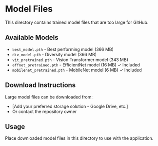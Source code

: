 # Model Files

This directory contains trained model files that are too large for GitHub.

## Available Models

- `best_model.pth` - Best performing model (366 MB)
- `div_model.pth` - Diversity model (366 MB)
- `vit_pretrained.pth` - Vision Transformer model (343 MB)
- `effnet_pretrained.pth` - EfficientNet model (16 MB) ✓ Included
- `mobilenet_pretrained.pth` - MobileNet model (6 MB) ✓ Included

## Download Instructions

Large model files can be downloaded from:
- [Add your preferred storage solution - Google Drive, etc.]
- Or contact the repository owner

## Usage

Place downloaded model files in this directory to use with the application.

